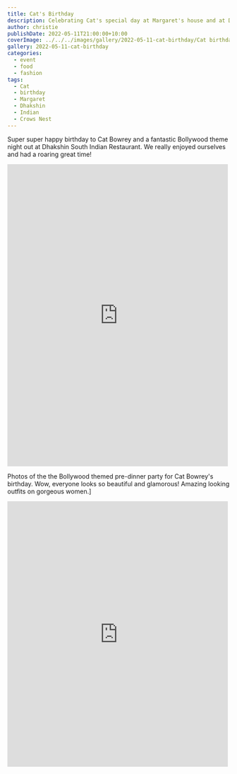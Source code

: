 ```yaml
---
title: Cat's Birthday
description: Celebrating Cat's special day at Margaret's house and at Dhakshin
author: christie
publishDate: 2022-05-11T21:00:00+10:00
coverImage: ../../../images/gallery/2022-05-11-cat-birthday/Cat birthday (8).jpeg
gallery: 2022-05-11-cat-birthday
categories:
  - event
  - food
  - fashion
tags:
  - Cat
  - birthday
  - Margaret
  - Dhakshin
  - Indian
  - Crows Nest
---
```


Super super happy birthday to Cat Bowrey and a fantastic Bollywood theme night out at Dhakshin South Indian Restaurant. We really enjoyed ourselves and had a roaring great time!

<iframe src="https://www.facebook.com/plugins/post.php?href=https%3A%2F%2Fwww.facebook.com%2Fchris1.tham%2Fposts%2Fpfbid0WSkjaptwcGXRWwmEtR4fVcjhP9qjEaN9poR2usFvAUnyeNWFWAghgd2r8YCrWiscl&show_text=true&width=500" width="500" height="684" style="border:none;overflow:hidden" scrolling="no" frameborder="0" allowfullscreen="true" allow="autoplay; clipboard-write; encrypted-media; picture-in-picture; web-share"></iframe>

Photos of the the Bollywood themed pre-dinner party for Cat Bowrey's birthday. Wow, everyone looks so beautiful and glamorous! Amazing looking outfits on gorgeous women.]

<iframe src="https://www.facebook.com/plugins/post.php?href=https%3A%2F%2Fwww.facebook.com%2Fchris1.tham%2Fposts%2Fpfbid0dVra8nVbSSfgFH1sCeh4wvC3jyagzzCjd5wz2aRXEN8VehJgkRnYna5u6VouwWjal&show_text=true&width=500" width="500" height="601" style="border:none;overflow:hidden" scrolling="no" frameborder="0" allowfullscreen="true" allow="autoplay; clipboard-write; encrypted-media; picture-in-picture; web-share"></iframe>
